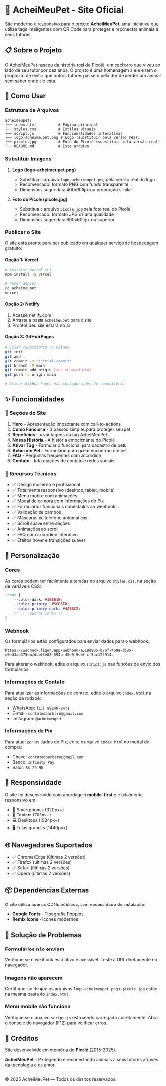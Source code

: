 # 🐾 AcheiMeuPet - Site Oficial

Site moderno e responsivo para o projeto **AcheiMeuPet**, uma iniciativa que utiliza tags inteligentes com QR Code para proteger e reconectar animais a seus tutores.

## 📋 Sobre o Projeto

O AcheiMeuPet nasceu da história real do Picolé, um cachorro que viveu ao lado de seu tutor por dez anos. O projeto é uma homenagem a ele e tem o propósito de evitar que outros tutores passem pela dor de perder um animal sem saber onde ele está.

## 🚀 Como Usar

### Estrutura de Arquivos

```
acheimeupet/
├── index.html          # Página principal
├── styles.css          # Estilos visuais
├── script.js           # Funcionalidades interativas
├── logo-acheimeupet.png # Logo (substituir pela versão real)
├── picole.jpg          # Foto do Picolé (substituir pela versão real)
└── README.md           # Este arquivo
```

### Substituir Imagens

1. **Logo (logo-acheimeupet.png)**
   - Substitua o arquivo `logo-acheimeupet.png` pela versão real do logo
   - Recomendado: formato PNG com fundo transparente
   - Dimensões sugeridas: 400x100px ou proporção similar

2. **Foto do Picolé (picole.jpg)**
   - Substitua o arquivo `picole.jpg` pela foto real do Picolé
   - Recomendado: formato JPG de alta qualidade
   - Dimensões sugeridas: 600x600px ou superior

### Publicar o Site

O site está pronto para ser publicado em qualquer serviço de hospedagem gratuito:

#### **Opção 1: Vercel**
```bash
# Instalar Vercel CLI
npm install -g vercel

# Fazer deploy
cd acheimeupet
vercel
```

#### **Opção 2: Netlify**
1. Acesse [netlify.com](https://netlify.com)
2. Arraste a pasta `acheimeupet` para o site
3. Pronto! Seu site estará no ar

#### **Opção 3: GitHub Pages**
```bash
# Criar repositório no GitHub
git init
git add .
git commit -m "Initial commit"
git branch -M main
git remote add origin [seu-repositorio]
git push -u origin main

# Ativar GitHub Pages nas configurações do repositório
```

## ✨ Funcionalidades

### 🎯 Seções do Site

1. **Hero** - Apresentação impactante com call-to-actions
2. **Como Funciona** - 3 passos simples para proteger seu pet
3. **Benefícios** - 4 vantagens da tag AcheiMeuPet
4. **Nossa História** - A história emocionante do Picolé
5. **Ativar Tag** - Formulário funcional para cadastro de pets
6. **Achei um Pet** - Formulário para quem encontrou um pet
7. **FAQ** - Perguntas frequentes com accordion
8. **Contato** - Informações de contato e redes sociais

### 🔧 Recursos Técnicos

- ✅ Design moderno e profissional
- ✅ Totalmente responsivo (desktop, tablet, mobile)
- ✅ Menu mobile com animações
- ✅ Modal de compra com informações do Pix
- ✅ Formulários funcionais conectados ao webhook
- ✅ Validação de campos
- ✅ Máscaras de telefone automáticas
- ✅ Scroll suave entre seções
- ✅ Animações ao scroll
- ✅ FAQ com accordion interativo
- ✅ Efeitos hover e transições suaves

## 🎨 Personalização

### Cores

As cores podem ser facilmente alteradas no arquivo `styles.css`, na seção de variáveis CSS:

```css
:root {
    --color-dark: #1E1E1E;
    --color-primary: #5CD6E0;
    --color-primary-dark: #4AB8C2;
    /* ... outras cores */
}
```

### Webhook

Os formulários estão configurados para enviar dados para o webhook:
```
https://webhook.fiqon.app/webhook/a018d905-b76f-460e-bb85-c0ed3ad375eb/dbef3e88-594b-45e9-9de7-cf5bc122914c
```

Para alterar o webhook, edite o arquivo `script.js` nas funções de envio dos formulários.

### Informações de Contato

Para atualizar as informações de contato, edite o arquivo `index.html` na seção de rodapé:

- WhatsApp: `(16) 99240-2471`
- E-mail: `contatodbarbaro@gmail.com`
- Instagram: `@acheimeupet`

### Informações do Pix

Para atualizar os dados do Pix, edite o arquivo `index.html` no modal de compra:

- Chave: `contatodbarbaro@gmail.com`
- Banco: `Infinity Pay`
- Valor: `R$ 29,90`

## 📱 Responsividade

O site foi desenvolvido com abordagem **mobile-first** e é totalmente responsivo em:

- 📱 Smartphones (320px+)
- 📱 Tablets (768px+)
- 💻 Desktops (1024px+)
- 🖥️ Telas grandes (1440px+)

## 🌐 Navegadores Suportados

- ✅ Chrome/Edge (últimas 2 versões)
- ✅ Firefox (últimas 2 versões)
- ✅ Safari (últimas 2 versões)
- ✅ Opera (últimas 2 versões)

## 📦 Dependências Externas

O site utiliza apenas CDNs públicos, sem necessidade de instalação:

- **Google Fonts** - Tipografia Poppins
- **Remix Icons** - Ícones modernos

## 🐛 Solução de Problemas

### Formulários não enviam

Verifique se o webhook está ativo e acessível. Teste a URL diretamente no navegador.

### Imagens não aparecem

Certifique-se de que os arquivos `logo-acheimeupet.png` e `picole.jpg` estão na mesma pasta do `index.html`.

### Menu mobile não funciona

Verifique se o arquivo `script.js` está sendo carregado corretamente. Abra o console do navegador (F12) para verificar erros.

## 💙 Créditos

Site desenvolvido em memória do **Picolé** (2015-2025).

**AcheiMeuPet** - Protegendo e reconectando animais a seus tutores através da tecnologia e do amor.

---

© 2025 AcheiMeuPet — Todos os direitos reservados.

